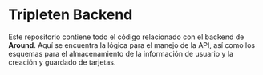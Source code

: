 # Tripleten Backend

Este repositorio contiene todo el código relacionado con el backend de **Around**. Aquí se encuentra la lógica para el manejo de la API, así como los esquemas para el almacenamiento de la información de usuario y la creación y guardado de tarjetas.

